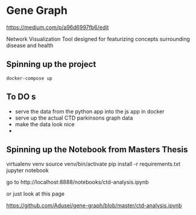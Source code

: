 # Gene Graph

https://medium.com/p/a96d6997fb6/edit


Network Visualization Tool designed for featurizing concepts surrounding disease and health

## Spinning up the project

`docker-compose up`


## To DO s

- serve the data from the python app into the js app in docker
- serve up the actual CTD parkinsons graph data
- make the data look nice
-




## Spinning up the Notebook from Masters Thesis
virtualenv venv
source venv/bin/activate
pip install -r requirements.txt
jupyter notebook

go to http://localhost:8888/notebooks/ctd-analysis.ipynb


or just look at this page

https://github.com/Adusei/gene-graph/blob/master/ctd-analysis.ipynb

